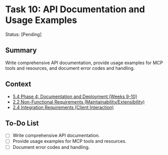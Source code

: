 # Task 10: API Documentation and Usage Examples

Status: [Pending]

## Summary
Write comprehensive API documentation, provide usage examples for MCP tools and resources, and document error codes and handling.

## Context
*   [5.4 Phase 4: Documentation and Deployment (Weeks 9-10)](github-api-mcp-comprehensive-plan.md#54-phase-4-documentation-and-deployment-weeks-9-10)
*   [2.2 Non-Functional Requirements (Maintainability/Extensibility)](github-api-mcp-comprehensive-plan.md#22-non-functional-requirements)
*   [2.4 Integration Requirements (Client Interaction)](github-api-mcp-comprehensive-plan.md#24-integration-requirements)

## To-Do List
*   [ ] Write comprehensive API documentation.
*   [ ] Provide usage examples for MCP tools and resources.
*   [ ] Document error codes and handling.